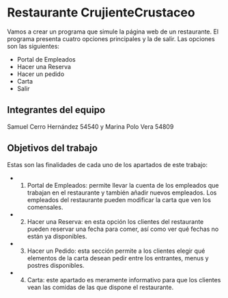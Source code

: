 # Restaurante CrujienteCrustaceo

Vamos a crear un programa que simule la página web de un restaurante. 
El programa presenta cuatro opciones principales y la de salir. Las opciones son las siguientes: 
- Portal de Empleados 
- Hacer una Reserva 
- Hacer un pedido 
- Carta 
- Salir

  

## Integrantes del equipo

Samuel Cerro Hernández 54540 y Marina Polo Vera 54809

## Objetivos del trabajo
Estas son las finalidades de cada uno de los apartados de este trabajo:

- 1. Portal de Empleados: permite llevar la cuenta de los empleados que trabajan en el restaurante y también añadir nuevos empleados. Los empleados del restaurante pueden modificar la carta que ven los comensales.
- 2. Hacer una Reserva: en esta opción los clientes del restaurante pueden reservar una fecha para comer, así como ver qué fechas no están ya disponibles.
- 3. Hacer un Pedido: esta sección permite a los clientes elegir qué elementos de la carta desean pedir entre los entrantes, menus y postres disponibles.
- 4. Carta: este apartado es meramente informativo para que los clientes vean las comidas de las que dispone el restaurante.
